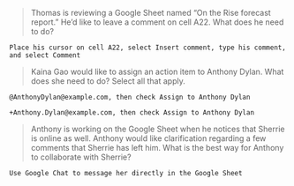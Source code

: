 >Thomas is reviewing a Google Sheet named “On the Rise forecast report.” He’d like to leave a comment on cell A22. What does he need to do?
```
Place his cursor on cell A22, select Insert comment, type his comment, and select Comment
```

>Kaina Gao would like to assign an action item to Anthony Dylan. What does she need to do? Select all that apply.
```
@AnthonyDylan@example.com, then check Assign to Anthony Dylan
```
```
+Anthony.Dylan@example.com, then check Assign to Anthony Dylan
```

>Anthony is working on the Google Sheet when he notices that Sherrie is online as well. Anthony would like clarification regarding a few comments that Sherrie has left him. What is the best way for Anthony to collaborate with Sherrie?
```
Use Google Chat to message her directly in the Google Sheet
```